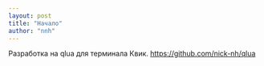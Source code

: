 ```yaml
---
layout: post
title: "Начало"
author: "nnh"
---
```


Разработка на qlua для терминала Квик.
https://github.com/nick-nh/qlua